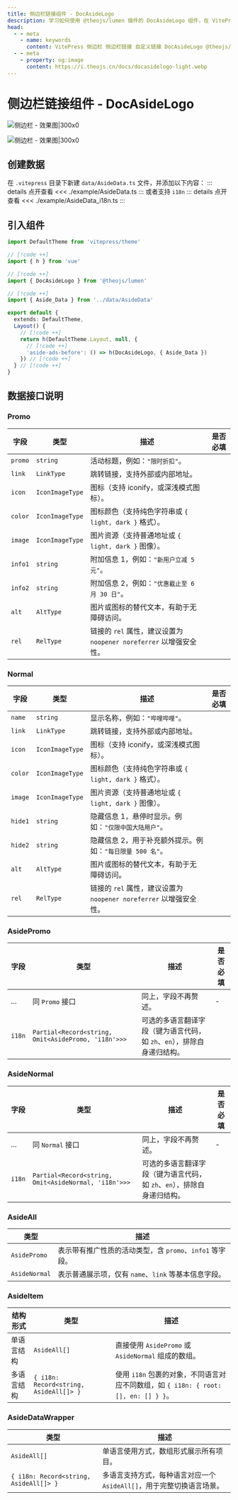 ```yaml
---
title: 侧边栏链接组件 - DocAsideLogo
description: 学习如何使用 @theojs/lumen 插件的 DocAsideLogo 组件，在 VitePress 站点的侧边栏添加自定义链接、推广信息或品牌Logo。本指南将引导你配置数据并集成组件，以丰富侧边栏内容和提升用户体验。
head:
  - - meta
    - name: keywords
      content: VitePress 侧边栏 侧边栏链接 自定义链接 DocAsideLogo @theojs/lumen Lumen Vue组件 主题插件 网站定制 推广信息 品牌Logo theojs VitePress插件 Iconify light/dark模式
  - - meta
    - property: og:image
      content: https://i.theojs.cn/docs/docasidelogo-light.webp
---
```


# 侧边栏链接组件 - DocAsideLogo

![侧边栏 - 效果图|300x0](https://i.theojs.cn/docs/docasidelogo-light.webp#light '侧边栏 - 效果图')

![侧边栏 - 效果图|300x0](https://i.theojs.cn/docs/docasidelogo-dark.webp#dark '侧边栏 - 效果图')

## 创建数据

在 `.vitepress` 目录下新建 `data/AsideData.ts` 文件，并添加以下内容：
::: details 点开查看
<<< ./example/AsideData.ts
:::
或者支持 `i18n`
::: details 点开查看
<<< ./example/AsideData_i18n.ts
:::

## 引入组件

```ts [.vitepress/theme/index.ts]
import DefaultTheme from 'vitepress/theme'

// [!code ++]
import { h } from 'vue'

// [!code ++]
import { DocAsideLogo } from '@theojs/lumen'

// [!code ++]
import { Aside_Data } from '../data/AsideData'

export default {
  extends: DefaultTheme,
  Layout() {
    // [!code ++]
    return h(DefaultTheme.Layout, null, {
      // [!code ++]
      'aside-ads-before': () => h(DocAsideLogo, { Aside_Data })
    }) // [!code ++]
  } // [!code ++]
}
```

## 数据接口说明

### Promo

| 字段    | 类型            | 描述                                                               | 是否必填              |
| ------- | --------------- | ------------------------------------------------------------------ | --------------------- |
| `promo` | `string`        | 活动标题，例如：`"限时折扣"`。                                     | <Badge text="必填" /> |
| `link`  | `LinkType`      | 跳转链接，支持外部或内部地址。                                     | <Badge text="必填" /> |
| `icon`  | `IconImageType` | 图标（支持 iconify，或深浅模式图标）。                             | <Badge text="可选" /> |
| `color` | `IconImageType` | 图标颜色（支持纯色字符串或 `{ light, dark }` 格式）。              | <Badge text="可选" /> |
| `image` | `IconImageType` | 图片资源（支持普通地址或 `{ light, dark }` 图像）。                | <Badge text="可选" /> |
| `info1` | `string`        | 附加信息 1，例如：`"新用户立减 5 元"`。                            | <Badge text="可选" /> |
| `info2` | `string`        | 附加信息 2，例如：`"优惠截止至 6 月 30 日"`。                      | <Badge text="可选" /> |
| `alt`   | `AltType`       | 图片或图标的替代文本，有助于无障碍访问。                           | <Badge text="可选" /> |
| `rel`   | `RelType`       | 链接的 `rel` 属性，建议设置为 `noopener noreferrer` 以增强安全性。 | <Badge text="可选" /> |

### Normal

| 字段    | 类型            | 描述                                                               | 是否必填              |
| ------- | --------------- | ------------------------------------------------------------------ | --------------------- |
| `name`  | `string`        | 显示名称，例如：`"哔哩哔哩"`。                                     | <Badge text="必填" /> |
| `link`  | `LinkType`      | 跳转链接，支持外部或内部地址。                                     | <Badge text="必填" /> |
| `icon`  | `IconImageType` | 图标（支持 iconify，或深浅模式图标）。                             | <Badge text="可选" /> |
| `color` | `IconImageType` | 图标颜色（支持纯色字符串或 `{ light, dark }` 格式）。              | <Badge text="可选" /> |
| `image` | `IconImageType` | 图片资源（支持普通地址或 `{ light, dark }` 图像）。                | <Badge text="可选" /> |
| `hide1` | `string`        | 隐藏信息 1，悬停时显示。例如：`"仅限中国大陆用户"`。               | <Badge text="可选" /> |
| `hide2` | `string`        | 隐藏信息 2，用于补充额外提示。例如：`"每日限量 500 名"`。          | <Badge text="可选" /> |
| `alt`   | `AltType`       | 图片或图标的替代文本，有助于无障碍访问。                           | <Badge text="可选" /> |
| `rel`   | `RelType`       | 链接的 `rel` 属性，建议设置为 `noopener noreferrer` 以增强安全性。 | <Badge text="可选" /> |

### AsidePromo

| 字段   | 类型                                                | 描述                                                                    | 是否必填              |
| ------ | --------------------------------------------------- | ----------------------------------------------------------------------- | --------------------- |
| ...    | 同 `Promo` 接口                                     | 同上，字段不再赘述。                                                    | -                     |
| `i18n` | `Partial<Record<string, Omit<AsidePromo, 'i18n'>>>` | 可选的多语言翻译字段（键为语言代码，如 `zh`、`en`），排除自身递归结构。 | <Badge text="可选" /> |

### AsideNormal

| 字段   | 类型                                                 | 描述                                                                    | 是否必填              |
| ------ | ---------------------------------------------------- | ----------------------------------------------------------------------- | --------------------- |
| ...    | 同 `Normal` 接口                                     | 同上，字段不再赘述。                                                    | -                     |
| `i18n` | `Partial<Record<string, Omit<AsideNormal, 'i18n'>>>` | 可选的多语言翻译字段（键为语言代码，如 `zh`、`en`），排除自身递归结构。 | <Badge text="可选" /> |

### AsideAll

| 类型          | 描述                                                     |
| ------------- | -------------------------------------------------------- |
| `AsidePromo`  | 表示带有推广性质的活动类型，含 `promo`、`info1` 等字段。 |
| `AsideNormal` | 表示普通展示项，仅有 `name`、`link` 等基本信息字段。     |

### AsideItem

| 结构形式   | 类型                                   | 描述                                                                                |
| ---------- | -------------------------------------- | ----------------------------------------------------------------------------------- |
| 单语言结构 | `AsideAll[]`                           | 直接使用 `AsidePromo` 或 `AsideNormal` 组成的数组。                                 |
| 多语言结构 | `{ i18n: Record<string, AsideAll[]> }` | 使用 `i18n` 包裹的对象，不同语言对应不同数组，如 `{ i18n: { root: [], en: [] } }`。 |

### AsideDataWrapper

| 类型                                   | 描述                                                                  |
| -------------------------------------- | --------------------------------------------------------------------- |
| `AsideAll[]`                           | 单语言使用方式，数组形式展示所有项目。                                |
| `{ i18n: Record<string, AsideAll[]> }` | 多语言支持方式，每种语言对应一个 `AsideAll[]`，用于完整切换语言场景。 |
